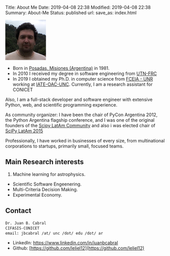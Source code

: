Title: About Me
Date: 2019-04-08 22:38
Modified: 2019-04-08 22:38
Summary: About-Me
Status: published
url:
save_as: index.html

![Alt Text](images/me.jpg)

- Born in [Posadas, Misiones (Argentina)](https://en.wikipedia.org/wiki/Posadas,_Misiones) in 1981.
- In 2010 I received my degree in software engineering from [UTN-FRC](https://www.frc.utn.edu.ar/)
- In 2019 I obtained my Ph.D. in computer science from [FCEIA - UNR](https://web.fceia.unr.edu.ar/es/) working at [IATE-OAC-UNC](http://iate.oac.uncor.edu/).
Currently, I am a research assistant for CONICET 

Also, I am a full-stack developer and software engineer with extensive Python, web, and scientific programming experience.

As community organizer: I have been the chair of PyCon Argentina 2012, the Python Argentina flagship conference, and I was one of the original founders of the [Scipy LatAm Community](http://scipyla.org) and also i was elected chair of [SciPy LatAm 2015](http://scipyla.org/conf/2015/)

Professionally, I have worked in businesses of every size, from multinational corporations to startups, primarily small, focused teams.


## Main Research interests

1. Machine learning for astrophysics.
-  Scientific Software Engeenering.
-  Multi-Criteria Decision Making.
-  Experimental Economy.

## Contact

    Dr. Juan B. Cabral
    CIFASIS-CONICET
    email: jbcabral /at/ unc /dot/ edu /dot/ ar


- LinkedIn: [https://www.linkedin.com/in/juanbcabral
](https://www.linkedin.com/in/juanbcabral
)
- Github: [https://github.com/leliel12](https://github.com/leliel12)
